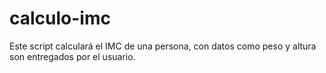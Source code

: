 # calculo-imc
 Este script calculará el IMC de una persona, con datos como peso y altura son entregados por el usuario.
